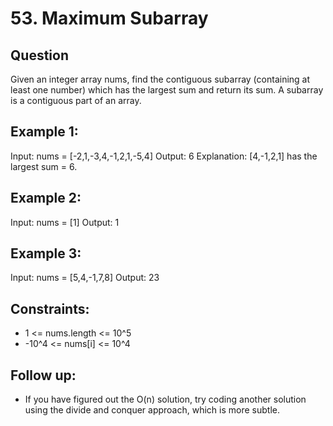 # 53. Maximum Subarray

## Question
Given an integer array nums, find the contiguous subarray (containing at least one number) which has the largest sum and return its sum.
A subarray is a contiguous part of an array.


## Example 1:
Input: nums = [-2,1,-3,4,-1,2,1,-5,4]
Output: 6
Explanation: [4,-1,2,1] has the largest sum = 6.

## Example 2:
Input: nums = [1]
Output: 1

## Example 3:
Input: nums = [5,4,-1,7,8]
Output: 23
 

## Constraints:
- 1 <= nums.length <= 10^5
- -10^4 <= nums[i] <= 10^4
 

## Follow up:
- If you have figured out the O(n) solution, try coding another solution using the divide and conquer approach, which is more subtle.


